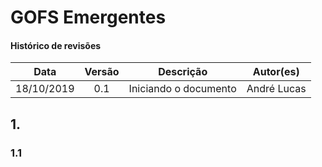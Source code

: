 # GOFS Emergentes

#### Histórico de revisões
|    Data    | Versão |       Descrição       |    Autor(es)     |
| :--------: | :----: | :-------------------: | :--------------: |
| 18/10/2019 |  0.1   | Iniciando o documento | André Lucas |

## 1.

### 1.1